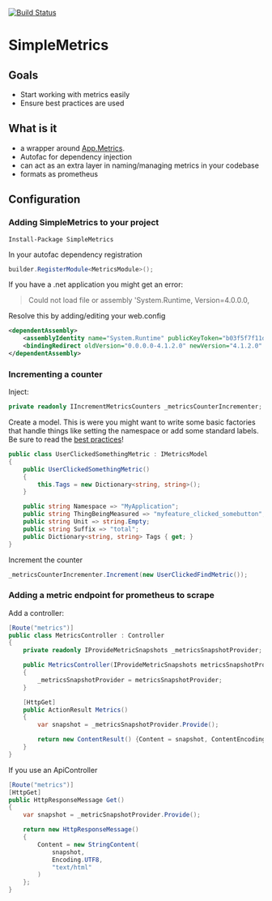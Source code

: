 [![Build Status](https://travis-ci.org/SylvesterMachielse/SimpleMetrics.svg?branch=master)](https://travis-ci.org/SylvesterMachielse/SimpleMetrics)
# SimpleMetrics

## Goals
* Start working with metrics easily
* Ensure best practices are used

## What is it
* a wrapper around [App.Metrics](https://www.app-metrics.io). 
* Autofac for dependency injection
* can act as an extra layer in naming/managing metrics in your codebase
* formats as prometheus

## Configuration

### Adding SimpleMetrics to your project
``` 
Install-Package SimpleMetrics
```

In your autofac dependency registration
```csharp
builder.RegisterModule<MetricsModule>();
```

If you have a .net application you might get an error:

> Could not load file or assembly 'System.Runtime, Version=4.0.0.0, 

Resolve this by adding/editing your web.config

```xml
<dependentAssembly>
    <assemblyIdentity name="System.Runtime" publicKeyToken="b03f5f7f11d50a3a" culture="neutral" />
    <bindingRedirect oldVersion="0.0.0.0-4.1.2.0" newVersion="4.1.2.0" />
</dependentAssembly>
```

### Incrementing a counter
Inject:
```csharp
private readonly IIncrementMetricsCounters _metricsCounterIncrementer;
```

Create a model. This is were you might want to write some basic factories that handle things like setting the namespace or add some standard labels. Be sure to read the [best practices](https://prometheus.io/docs/practices/naming/)!

```csharp
public class UserClickedSomethingMetric : IMetricsModel
{
    public UserClickedSomethingMetric()
    {
        this.Tags = new Dictionary<string, string>();
    }

    public string Namespace => "MyApplication";
    public string ThingBeingMeasured => "myfeature_clicked_somebutton";
    public string Unit => string.Empty;
    public string Suffix => "total";
    public Dictionary<string, string> Tags { get; }
}
```

Increment the counter
```csharp
_metricsCounterIncrementer.Increment(new UserClickedFindMetric());
``` 

### Adding a metric endpoint for prometheus to scrape
Add a controller:

```csharp
[Route("metrics")]
public class MetricsController : Controller
{
    private readonly IProvideMetricSnapshots _metricsSnapshotProvider;

    public MetricsController(IProvideMetricSnapshots metricsSnapshotProvider)
    {
        _metricsSnapshotProvider = metricsSnapshotProvider;
    }

    [HttpGet]
    public ActionResult Metrics()
    {
        var snapshot = _metricsSnapshotProvider.Provide();

        return new ContentResult() {Content = snapshot, ContentEncoding = Encoding.UTF8, ContentType = "text/html"};
    }
}
```

If you use an ApiController
```csharp
[Route("metrics")]
[HttpGet]
public HttpResponseMessage Get()
{
    var snapshot = _metricSnapshotProvider.Provide();

    return new HttpResponseMessage()
    {
        Content = new StringContent(
            snapshot,
            Encoding.UTF8,
            "text/html"
        )
    };
}
```
